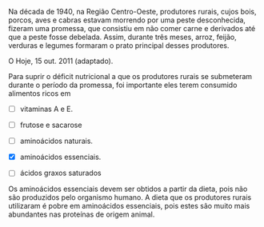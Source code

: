 

Na década de 1940, na Região Centro-Oeste, produtores rurais, cujos bois, porcos, aves e cabras estavam morrendo por uma peste desconhecida, fizeram uma promessa, que consistiu em não comer carne e derivados até que a peste fosse debelada. Assim, durante três meses, arroz, feijão, verduras e legumes formaram o prato principal desses produtores.

O Hoje, 15 out. 2011 (adaptado).

Para suprir o déficit nutricional a que os produtores rurais se submeteram durante o período da promessa, foi importante eles terem consumido alimentos ricos em



- [ ] vitaminas A e E.
- [ ] frutose e sacarose
- [ ] aminoácidos naturais.
- [x] aminoácidos essenciais.
- [ ] ácidos graxos saturados


Os aminoácidos essenciais devem ser obtidos a partir da dieta, pois não são produzidos pelo organismo humano. A dieta que os produtores rurais utilizaram é pobre em aminoácidos essenciais, pois estes são muito mais abundantes nas proteínas de origem animal.
